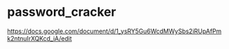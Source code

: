 # password_cracker

https://docs.google.com/document/d/1_ysRY5Gu6WcdMWySbs2iRUpAfPmk2ntnuIrXQKcd_iA/edit
